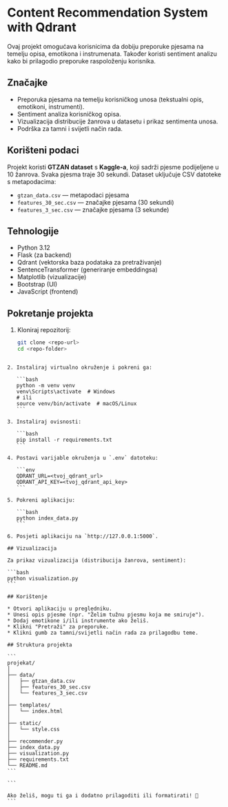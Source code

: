 # Content Recommendation System with Qdrant

Ovaj projekt omogućava korisnicima da dobiju preporuke pjesama na temelju opisa, emotikona i instrumenata. Također koristi sentiment analizu kako bi prilagodio preporuke raspoloženju korisnika.

## Značajke
- Preporuka pjesama na temelju korisničkog unosa (tekstualni opis, emotikoni, instrumenti).
- Sentiment analiza korisničkog opisa.
- Vizualizacija distribucije žanrova u datasetu i prikaz sentimenta unosa.
- Podrška za tamni i svijetli način rada.

## Korišteni podaci
Projekt koristi **GTZAN dataset** s **Kaggle-a**, koji sadrži pjesme podijeljene u 10 žanrova. Svaka pjesma traje 30 sekundi. Dataset uključuje CSV datoteke s metapodacima:
- `gtzan_data.csv` — metapodaci pjesama
- `features_30_sec.csv` — značajke pjesama (30 sekundi)
- `features_3_sec.csv` — značajke pjesama (3 sekunde)

## Tehnologije
- Python 3.12
- Flask (za backend)
- Qdrant (vektorska baza podataka za pretraživanje)
- SentenceTransformer (generiranje embeddingsa)
- Matplotlib (vizualizacije)
- Bootstrap (UI)
- JavaScript (frontend)

## Pokretanje projekta

1. Kloniraj repozitorij:
   ```bash
   git clone <repo-url>
   cd <repo-folder>
````

2. Instaliraj virtualno okruženje i pokreni ga:

   ```bash
   python -m venv venv
   venv\Scripts\activate  # Windows
   # ili
   source venv/bin/activate  # macOS/Linux
   ```

3. Instaliraj ovisnosti:

   ```bash
   pip install -r requirements.txt
   ```

4. Postavi varijable okruženja u `.env` datoteku:

   ```env
   QDRANT_URL=<tvoj_qdrant_url>
   QDRANT_API_KEY=<tvoj_qdrant_api_key>
   ```

5. Pokreni aplikaciju:

   ```bash
   python index_data.py
   ```

6. Posjeti aplikaciju na `http://127.0.0.1:5000`.

## Vizualizacija

Za prikaz vizualizacija (distribucija žanrova, sentiment):

```bash
python visualization.py
```

## Korištenje

* Otvori aplikaciju u pregledniku.
* Unesi opis pjesme (npr. "Želim tužnu pjesmu koja me smiruje").
* Dodaj emotikone i/ili instrumente ako želiš.
* Klikni "Pretraži" za preporuke.
* Klikni gumb za tamni/svijetli način rada za prilagodbu teme.

## Struktura projekta

```
projekat/
│
├── data/
│   ├── gtzan_data.csv
│   ├── features_30_sec.csv
│   └── features_3_sec.csv
│
├── templates/
│   └── index.html
│
├── static/
│   └── style.css
│
├── recommender.py
├── index_data.py
├── visualization.py
├── requirements.txt
└── README.md
```

```

Ako želiš, mogu ti ga i dodatno prilagoditi ili formatirati! 🚀
```
